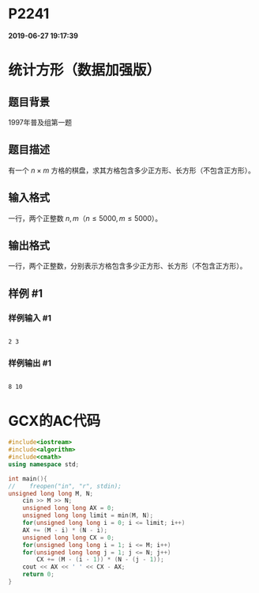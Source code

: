 
# P2241

**2019-06-27 19:17:39**
    
# 统计方形（数据加强版）

## 题目背景

1997年普及组第一题

## 题目描述

有一个 $n \times m$ 方格的棋盘，求其方格包含多少正方形、长方形（不包含正方形）。

## 输入格式

一行，两个正整数 $n,m$（$n \leq 5000,m \leq 5000$）。

## 输出格式

一行，两个正整数，分别表示方格包含多少正方形、长方形（不包含正方形）。

## 样例 #1

### 样例输入 #1

```
2 3
```

### 样例输出 #1

```
8 10
```

# GCX的AC代码
```cpp
#include<iostream>
#include<algorithm>
#include<cmath>
using namespace std;

int main(){
//    freopen("in", "r", stdin);
unsigned long long M, N;
    cin >> M >> N;
    unsigned long long AX = 0;
    unsigned long long limit = min(M, N);
    for(unsigned long long i = 0; i <= limit; i++)
	AX += (M - i) * (N - i);
    unsigned long long CX = 0;
    for(unsigned long long i = 1; i <= M; i++)
	for(unsigned long long j = 1; j <= N; j++)
	    CX += (M - (i - 1)) * (N - (j - 1));
    cout << AX << ' ' << CX - AX;
    return 0;
}
```

